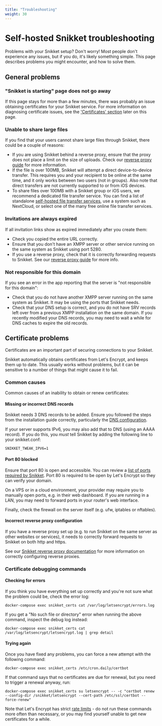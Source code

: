 ```yaml
---
title: "Troubleshooting"
weight: 30
---
```


# Self-hosted Snikket troubleshooting

Problems with your Snikket setup? Don't worry! Most people don't experience
any issues, but if you do, it's likely something simple. This page describes
problems you might encounter, and how to solve them.

## General problems

### "Snikket is starting" page does not go away

If this page stays for more than a few minutes, there was probably an
issue obtaining certificates for your Snikket service. For more
information on diagnosing certificate issues, see the
['Certificates' section](#certificates) later on this page.

### Unable to share large files

If you find that your users cannot share large files through Snikket,
there could be a couple of reasons:

- If you are using Snikket behind a reverse proxy, ensure that the proxy
  does not place a limit on the size of uploads. Check our [reverse proxy
  guide](../../advanced/reverse_proxy/) for more information.
- If the file is over 100MB, Snikket will attempt a direct device-to-device
  transfer. This requires you and your recipient to be online at the
  same time, and it only works between two users (not in groups). Also
  note that direct transfers are not currently supported to or from iOS
  devices.
- To share files over 100MB with a Snikket group or iOS users, we
  recommend a dedicated file transfer service. You can find a list of
  standalone [self-hosted file transfer services](https://github.com/awesome-selfhosted/awesome-selfhosted#file-transfer---single-click--drag-n-drop-upload), use a system
  such as NextCloud, or select one of the many free online file transfer
  services.

### Invitations are always expired

If all invitation links show as expired immediately after you create them:

- Check you copied the entire URL correctly.
- Ensure that you don't have an XMPP server or other service running on
  the same system as Snikket using port 5280.
- If you use a reverse proxy, check that it is correctly forwarding
  requests to Snikket. See our [reverse proxy guide](../../advanced/reverse_proxy/)
  for more info.

### Not responsible for this domain

If you see an error in the app reporting that the server is "not
responsible for this domain":

- Check that you do not have another XMPP server running on the same
  system as Snikket. It may be using the ports that Snikket needs.
- Check that your DNS setup is correct, and you do not have SRV records
  left over from a previous XMPP installation on the same domain. If you
  recently modified your DNS records, you may need to wait a while for
  DNS caches to expire the old records.

## Certificate problems

Certificates are an important part of securing connections to your
Snikket.

Snikket automatically obtains certificates from Let's Encrypt, and keeps
them up to date. This usually works without problems, but it can be
sensitive to a number of things that might cause it to fail.

### Common causes

Common causes of an inability to obtain or renew certificates:

#### Missing or incorrect DNS records

Snikket needs 3 DNS records to be added. Ensure you followed the steps
from the installation guide correctly, particularly the
[DNS configuration](https://snikket.org/service/quickstart/#step-1-dns).

If your server supports IPv6, you may also add that to DNS (using an
AAAA record). If you do this, you *must* tell Snikket by adding the
following line to your snikket.conf:

```
SNIKKET_TWEAK_IPV6=1
```

#### Port 80 blocked

Ensure that port 80 is open and accessible. You can review a [list of
ports required by Snikket](../../advanced/firewall/). Port 80 is required
to be open by Let's Encrypt so they can verify your domain.

On a VPS or in a cloud environment, your provider may require you to
manually open ports, e.g. in their web dashboard. If you are running in
a LAN, you may need to forward ports in your router's web interface.

Finally, check the firewall on the server itself (e.g. ufw, iptables or
nftables).

#### Incorrect reverse proxy configuration

If you have a reverse proxy set up (e.g. to run Snikket on the same server
as other websites or services), it needs to correctly forward requests
to Snikket on both http and https.

See our [Snikket reverse proxy documentation](../../advanced/reverse_proxy/)
for more information on correctly configuring reverse proxies.

### Certificate debugging commands

#### Checking for errors

If you think you have everything set up correctly and you're not sure what the
problem could be, check the error log:

```
docker-compose exec snikket_certs cat /var/log/letsencrypt/errors.log
```

If you get a "No such file or directory" error when running the above command,
inspect the debug log instead:

```
docker-compose exec snikket_certs cat /var/log/letsencrypt/letsencrypt.log | grep detail
```

#### Trying again

Once you have fixed any problems, you can force a new attempt with the
following command:

```
docker-compose exec snikket_certs /etc/cron.daily/certbot
```

If that command says that no certificates are due for renewal, but you need to
trigger a renewal anyway, run:

```
docker-compose exec snikket_certs su letsencrypt -- -c "certbot renew --config-dir /snikket/letsencrypt --cert-path /etc/ssl/certbot --force-renew"
```

Note that Let's Encrypt has strict [rate limits](https://letsencrypt.org/docs/rate-limits/) -
do not run these commands more often than necessary, or you may find yourself
unable to get new certificates for a while.
